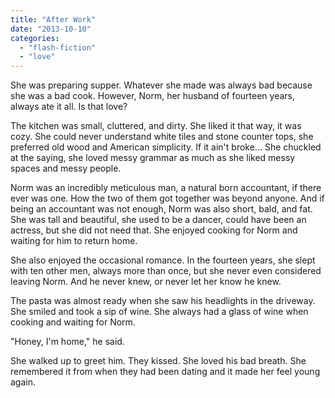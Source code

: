 ```yaml
---
title: "After Work"
date: "2013-10-10"
categories: 
  - "flash-fiction"
  - "love"
---
```


She was preparing supper. Whatever she made was always bad because she was a bad cook. However, Norm, her husband of fourteen years, always ate it all. Is that love?

The kitchen was small, cluttered, and dirty. She liked it that way, it was cozy. She could never understand white tiles and stone counter tops, she preferred old wood and American simplicity. If it ain't broke... She chuckled at the saying, she loved messy grammar as much as she liked messy spaces and messy people.

Norm was an incredibly meticulous man, a natural born accountant, if there ever was one. How the two of them got together was beyond anyone. And if being an accountant was not enough, Norm was also short, bald, and fat. She was tall and beautiful, she used to be a dancer, could have been an actress, but she did not need that. She enjoyed cooking for Norm and waiting for him to return home.

She also enjoyed the occasional romance. In the fourteen years, she slept with ten other men, always more than once, but she never even considered leaving Norm. And he never knew, or never let her know he knew.

The pasta was almost ready when she saw his headlights in the driveway. She smiled and took a sip of wine. She always had a glass of wine when cooking and waiting for Norm.

"Honey, I'm home," he said.

She walked up to greet him. They kissed. She loved his bad breath. She remembered it from when they had been dating and it made her feel young again.
